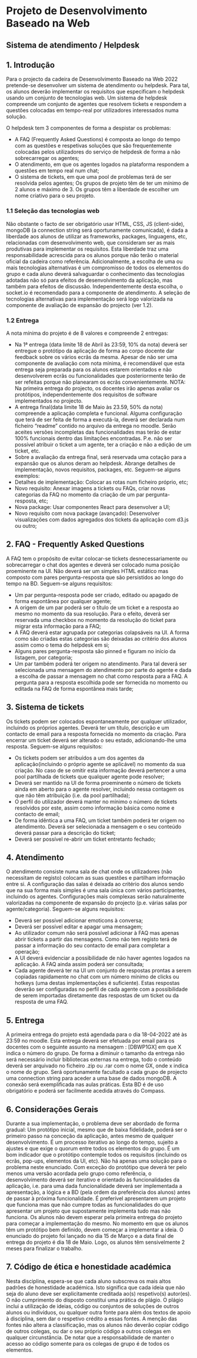 # Projeto de Desenvolvimento Baseado na Web
## Sistema de atendimento / Helpdesk

## 1. Introdução
Para o projecto da cadeira de Desenvolvimento Baseado na Web 2022 pretende-se desenvolver um 
sistema de atendimento ou helpdesk. Para tal, os alunos deverão implementar os requisitos que 
especificam o helpdesk usando um conjunto de tecnologias web.
Um sistema de helpdesk compreende um conjunto de agentes que resolvem tickets e respondem a 
questões colocadas em tempo-real por utilizadores interessados numa solução.

O helpdesk tem 3 componentes de forma a despistar os problemas:
- A FAQ (Frequently Asked Questions) é composta ao longo do tempo com as
  questões e respetivas soluções que são frequentemente colocadas pelos
  utilizadores do serviço de helpdesk de forma a não sobrecarregar os agentes;
- O atendimento, em que os agentes logados na plataforma respondem a questões
  em tempo real num chat;
- O sistema de tickets, em que uma pool de problemas terá de ser resolvida pelos
  agentes;
  Os grupos de projeto têm de ter um mínimo de 2 alunos e máximo de 3. Os grupos têm a
  liberdade de escolher um nome criativo para o seu projeto.

###  1.1 Seleção das tecnologias web
  Não obstante o facto de ser obrigatório usar HTML, CSS, JS (client-side), mongoDB
  (a connection string será oportunamente comunicada), é dada a liberdade aos
  alunos de utilizar as frameworks, packages, linguagens, etc, relacionadas com
  desenvolvimento web, que consideram ser as mais produtivas para implementar os
  requisitos. Esta liberdade traz uma responsabilidade acrescida para os alunos
  porque não terão o material oficial da cadeira como referência. Adicionalmente, a
  escolha de uma ou mais tecnologias alternativas é um compromisso de todos os
  elementos do grupo e cada aluno deverá salvaguardar o conhecimento das
  tecnologias adotadas não só para efeitos de desenvolvimento da aplicação, mas
  também para efeitos de discussão. Independentemente desta escolha, o socket.io é
  recomendado para a componente de atendimento. A seleção de tecnologias
  alternativas para implementação será logo valorizada na componente de avaliação
  de expansão do projecto (ver 1.2).
###  1.2 Entrega
  A nota mínima do projeto é de 8 valores e compreende 2 entregas:
- Na 1ª entrega (data limite 18 de Abril às 23:59, 10% da nota) deverá ser
  entregue o protótipo da aplicação de forma ao corpo docente dar feedback
  sobre os vários ecrãs da mesma. Apesar de não ser uma componente de
  avaliação com nota mínima, é recomendável que esta entrega seja
  preparada para os alunos estarem orientados e não desenvolverem ecrãs ou
  funcionalidades que posteriormente terão de ser refeitas porque não
  planearam os ecrãs convenientemente. NOTA: Na primeira entrega do
  projecto, os docentes irão apenas avaliar os protótipos, independentemente
  dos requisitos de software implementados no projecto.
- A entrega final(data limite 18 de Maio às 23.59, 50% da nota) compreende
  a aplicação completa e funcional. Alguma configuração que terá de ser feita
  de forma a executá-la, deverá ser declarada num ficheiro “readme” contido
  no arquivo da entrega no moodle. Serão aceites versões incompletas das
  funcionalidades mas terão de estar 100% funcionais dentro das limitações
  encontradas. P.e. não ser possível atribuir o ticket a um agente, ter a criação
  e não a edição de um ticket, etc.
- Sobre a avaliação da entrega final, será reservada uma cotação para
  a expansão que os alunos deram ao helpdesk. Abrange detalhes de
  implementação, novos requisitos, packages, etc. Seguem-se alguns
  exemplos:
- Detalhes de implementação: Colocar as rotas num ficheiro
  próprio, etc;
- Novo requisito: Anexar imagens a tickets ou FAQs, criar novas
  categorias da FAQ no momento da criação de um par
  pergunta-resposta, etc;
- Nova package: Usar componentes React para desenvolver a
  UI;
- Novo requisito com nova package (avançado): Desenvolver
  visualizações com dados agregados dos tickets da aplicação
  com d3.js ou outro;
## 2. FAQ - Frequently Asked Questions
   A FAQ tem o propósito de evitar colocar-se tickets desnecessariamente ou
   sobrecarregar o chat dos agentes e deverá ser colocado numa posição proeminente na UI.
   Não deverá ser um simples HTML estático mas composto com pares pergunta-resposta
   que são persistidos ao longo do tempo na BD. Seguem-se alguns requisitos:
- Um par pergunta-resposta pode ser criado, editado ou apagado de forma
  espontânea por qualquer agente;
- A origem de um par poderá ser o título de um ticket e a resposta ao mesmo no
  momento da sua resolução. Para o efeito, deverá ser reservada uma checkbox no
  momento da resolução do ticket para migrar esta informação para a FAQ;
- A FAQ deverá estar agrupada por categorias colapsáveis na UI. A forma como são
  criadas estas categorias são deixadas ao critério dos alunos assim como o tema do
  helpdesk em si;
- Alguns pares pergunta-resposta são pinned e figuram no início da listagem, por
  categoria;
- Um par também poderá ter origem no atendimento. Para tal deverá ser selecionada
  uma mensagem do atendimento por parte do agente e dada a escolha de passar a
  mensagem no chat como resposta para a FAQ. A pergunta para a resposta
  escolhida pode ser fornecida no momento ou editada na FAQ de forma espontânea
  mais tarde;
## 3. Sistema de tickets
   Os tickets podem ser colocados espontaneamente por qualquer utilizador, incluindo
   os próprios agentes. Deverá ter um título, descrição e um contacto de email para a
   resposta fornecida no momento da criação. Para encerrar um ticket deverá ser alterado o
   seu estado, adicionando-lhe uma resposta. Seguem-se alguns requisitos:
- Os tickets podem ser atribuídos a um dos agentes da aplicação(incluindo o próprio
  agente se aplicável) no momento da sua criação. No caso de se omitir esta
  informação deverá pertencer a uma pool partilhada de tickets que qualquer agente
  pode resolver;
- Deverá ser mantido na UI de forma proeminente o número de tickets ainda em
  aberto para o agente resolver, incluindo nessa contagem os que não têm atribuição
  (i.e. da pool partilhada);
- O perfil do utilizador deverá manter no mínimo o número de tickets resolvidos por
  este, assim como informação básica como nome e contacto de email;
- De forma idêntica a uma FAQ, um ticket também poderá ter origem no atendimento.
  Deverá ser selecionada a mensagem e o seu conteúdo deverá passar para a
  descrição do ticket;
- Deverá ser possível re-abrir um ticket entretanto fechado;
## 4. Atendimento
   O atendimento consiste numa sala de chat onde os utilizadores (não necessitam de
   registo) colocam as suas questões e partilham informação entre si. A configuração das
   salas é deixada ao critério dos alunos sendo que na sua forma mais simples é uma sala
   única com vários participantes, incluindo os agentes. Configurações mais complexas serão
   naturalmente valorizadas na componente de expansão do projecto (p.e. várias salas por
   agente/categoria). Seguem-se alguns requisitos:
- Deverá ser possível adicionar emoticons à conversa;
- Deverá ser possível editar e apagar uma mensagem;
- Ao utilizador comum não será possível adicionar à FAQ mas apenas abrir tickets a
  partir das mensagens. Como não tem registo terá de passar a informação do seu
  contacto de email para completar a operação;
- A UI deverá evidenciar a possibilidade de não haver agentes logados na aplicação.
  A FAQ ainda assim poderá ser consultada;
- Cada agente deverá ter na UI um conjunto de respostas prontas a serem copiadas
  rapidamente no chat com um número mínimo de clicks ou hotkeys (uma destas
  implementações é suficiente). Estas respostas deverão ser configuradas no perfil de
  cada agente com a possibilidade de serem importadas diretamente das respostas de
  um ticket ou da resposta de uma FAQ.
## 5. Entrega
   A primeira entrega do projeto está agendada para o dia 18-04-2022 até às 23:59 no
   moodle. Esta entrega deverá ser efetuada por email para os docentes com o seguinte
   assunto na mensagem : [DBWP1GX] em que X indica o número do grupo. De forma a
   diminuir o tamanho da entrega não será necessário incluir bibliotecas externas na entrega,
   todo o conteúdo deverá ser arquivado no ficheiro .zip ou .rar com o nome GX, onde x indica
   o nome do grupo.
   Será oportunamente facultado a cada grupo de projecto uma connection string para
   aceder a uma base de dados mongoDB. A conexão será exemplificada nas aulas práticas.
   Esta BD é de uso obrigatório e poderá ser facilmente acedida através do Compass.
## 6. Considerações Gerais
   Durante a sua implementação, o problema deve ser abordado de forma gradual:
   Um protótipo inicial, mesmo que de baixa fidelidade, poderá ser o primeiro passo na
   conceção da aplicação, antes mesmo de qualquer desenvolvimento. É um processo
   iterativo ao longo do tempo, sujeito a ajustes e que exige o quorum entre todos os
   elementos do grupo. É um bom indicador que o protótipo contemple todos os requisitos
   (incluindo os ecrãs, pop-ups, elementos da UI, etc). Não há apenas uma solução para o
   problema neste enunciado. Com exceção do protótipo que deverá ter pelo menos uma
   versão acordada pelo grupo como referência, o desenvolvimento deverá ser iterativo e
   orientado às funcionalidades da aplicação, i.e. para uma dada funcionalidade deverá ser
   implementada a apresentação, a lógica e a BD (pela ordem da preferência dos alunos)
   antes de passar à próxima funcionalidade. É preferível apresentarem um projeto que
   funciona mas que não cumpre todas as funcionalidades do que apresentar um
   projeto que supostamente implementa tudo mas não funciona.
   Os alunos não devem esperar pela primeira entrega do projeto para começar a
   implementação do mesmo. No momento em que os alunos têm um protótipo bem definido,
   devem começar a implementar a ideia. O enunciado do projeto foi lançado no dia 15 de
   Março e a data final de entrega do projeto é dia 18 de Maio. Logo, os alunos têm
   sensivelmente 2 meses para finalizar o trabalho.
## 7. Código de ética e honestidade académica
   Nesta disciplina, espera-se que cada aluno subscreva os mais altos padrões de
   honestidade académica. Isto significa que cada ideia que não seja do aluno deve ser
   explicitamente creditada ao(s) respetivo(s) autor(es). O não cumprimento do disposto
   constitui uma prática de plágio. O plágio inclui a utilização de ideias, código ou conjuntos de
   soluções de outros alunos ou indivíduos, ou qualquer outra fonte para além dos textos de
   apoio à disciplina, sem dar o respetivo crédito a essas fontes. A menção das fontes não
   altera a classificação, mas os alunos não deverão copiar código de outros colegas, ou dar o
   seu próprio código a outros colegas em qualquer circunstância. De notar que a
   responsabilidade de manter o acesso ao código somente para os colegas de grupo é de
   todos os elementos.